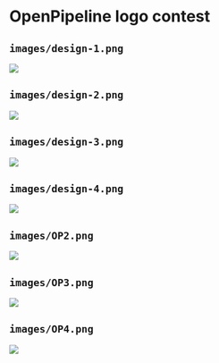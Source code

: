 OpenPipeline logo contest
================

## `images/design-1.png`

![](images/design-1.png)

## `images/design-2.png`

![](images/design-2.png)

## `images/design-3.png`

![](images/design-3.png)

## `images/design-4.png`

![](images/design-4.png)

## `images/OP2.png`

![](images/OP2.png)

## `images/OP3.png`

![](images/OP3.png)

## `images/OP4.png`

![](images/OP4.png)
